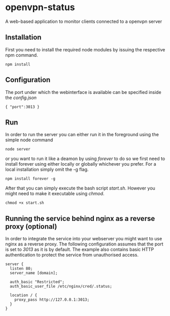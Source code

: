 # openvpn-status
A web-based application to monitor clients connected to a openvpn server
## Installation
First you need to install the required node modules by issuing the respective npm command.

``npm install``

## Configuration

The port under which the webinterface is available can be specified inside the _config.json_

``{
  "port":3013
}``

## Run

In order to run the server you can either run it in the foreground using the simple node command

``node server``

or you want to run it like a deamon by using _forever_ to do so we first need to install forever using either locally or globally whichever you prefer. For a local installation simply omit the -g flag.

``npm install forever -g``

After that you can simply execute the bash script _start.sh_. However you might need to make it executable using _chmod_.

``chmod +x start.sh``

## Running the service behind nginx as a reverse proxy (optional)

In order to integrate the service into your webserver you might want to use nginx as a reverse proxy. The following configuration assumes that the port is set to _3013_ as it is by default. The example also contains basic HTTP authentication to protect the service from unauthorised access.

```
server {
  listen 80;
  server_name [domain];

  auth_basic "Restricted";
  auth_basic_user_file /etc/nginx/cred/.status;

  location / {
    proxy_pass http://127.0.0.1:3013;
  }
}
```
